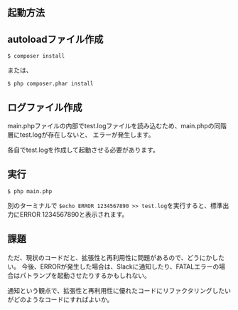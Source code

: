 ## 起動方法

## autoloadファイル作成
```
$ composer install
```
または、
```
$ php composer.phar install
```

## ログファイル作成

main.phpファイルの内部でtest.logファイルを読み込むため、main.phpの同階層にtest.logが存在しないと、
エラーが発生します。

各自でtest.logを作成して起動させる必要があります。

## 実行
```$ php main.php```

別のターミナルで
```$echo ERROR 1234567890 >> test.log```を実行すると、標準出力にERROR 1234567890と表示されます。

## 課題
ただ、現状のコードだと、拡張性と再利用性に問題があるので、どうにかしたい。
今後、ERRORが発生した場合は、Slackに通知したり、FATALエラーの場合はパトランプを起動させたりするかもしれない。

通知という観点で、拡張性と再利用性に優れたコードにリファクタリングしたいがどのようなコードにすればよいか。
